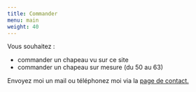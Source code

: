 ```yaml
---
title: Commander
menu: main
weight: 40
---
```

<div class="row">
<div class="col-md-9">
Vous souhaitez :

 - commander un chapeau vu sur ce site
 - commander un chapeau sur mesure (du 50 au 63)

Envoyez moi un mail ou téléphonez moi via la <a href="{{ site.baseurl }}/contact/">page de contact.</a>

</div>
<div class="col-md-3">
<img src="{{ site.baseurl }}/img/a-propos/marie-line-delacroix-atelier-7-2.jpg/" alt="" class="img-responsive">
</div>
</div>
